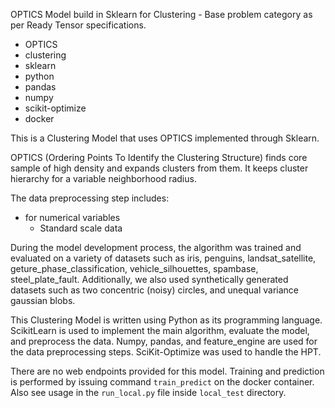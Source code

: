 OPTICS Model build in Sklearn for Clustering - Base problem category as per Ready Tensor specifications.

- OPTICS
- clustering
- sklearn
- python
- pandas
- numpy
- scikit-optimize
- docker

This is a Clustering Model that uses OPTICS implemented through Sklearn.

OPTICS (Ordering Points To Identify the Clustering Structure) finds core sample of high density and expands clusters from them. It keeps cluster hierarchy for a variable neighborhood radius.

The data preprocessing step includes:

- for numerical variables
  - Standard scale data

During the model development process, the algorithm was trained and evaluated on a variety of datasets such as iris, penguins, landsat_satellite, geture_phase_classification, vehicle_silhouettes, spambase, steel_plate_fault. Additionally, we also used synthetically generated datasets such as two concentric (noisy) circles, and unequal variance gaussian blobs.

This Clustering Model is written using Python as its programming language. ScikitLearn is used to implement the main algorithm, evaluate the model, and preprocess the data. Numpy, pandas, and feature_engine are used for the data preprocessing steps. SciKit-Optimize was used to handle the HPT.

There are no web endpoints provided for this model. Training and prediction is performed by issuing command `train_predict` on the docker container. Also see usage in the `run_local.py` file inside `local_test` directory.
